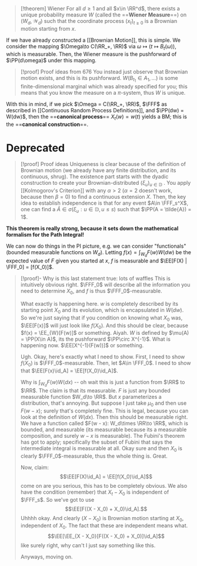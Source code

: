 >[!theorem] Wiener
>For all $d\geq 1$ and all $x\in \RR^d$, there exists a unique probability measure $W$ (called the ==**Wiener Measure**==) on $(W_d, \mathcal{W}_d)$ such that the coordinate process $(x_t)_{t\geq 0}$ is a Brownian motion starting from $x$.

If we have already constructed a [[Brownian Motion]], this is simple. We consider the mapping $\Omega\to C(\RR_+, \RR)$ via $\omega\mapsto (t\mapsto B_t(\omega))$, which is measurable. Then, the Wiener measure is the pushforward of $\PP(d\omega)$ under this mapping.

>[!proof] Proof ideas from 676
>You instead just observe that Brownian motion exists, and this is its pushforward. $W(B_{t_1}\in A_1,\dots)$ is some finite-dimensional marginal which was already specified for you; this means that you know the measure on a $\pi$-system, thus $W$ is unique.

With this in mind, if we pick $\Omega = C(\RR_+, \RR)$, $\FFF$ as described in [[Continuous Random Process Definitions]], and $\PP(dw) = W(dw)$, then the ==**canonical process**== $X_t(w) = w(t)$ yields a BM; this is the ==**canonical construction**==.

# Deprecated

>[!proof] Proof ideas
> Uniqueness is clear because of the definition of Brownian motion (we already have any finite distribution, and its continuous, shrug). The existence part starts with the dyadic construction to create your Brownian-distributed $(\xi_u)_{u\in \mathbb{D}}$ . You apply [[Kolmogorov's Criterion]] with any $\alpha > 2$ ($\alpha = 2$ doesn't work, because then $\beta = 0$) to find a continuous extension $X$. Then, the key idea to establish independence is that for any event $A\in \FFF_s^X$, one can find a $\tilde{A}\in \sigma(\xi_u : u\in \mathbb{D}, u \leq s)$ such that $\PP(A = \tilde{A}) = 1$.

**This theorem is really strong, because it sets down the mathematical formalism for the Path Integral!**

We can now do things in the PI picture, e.g. we can consider "functionals" (bounded measurable functions on $W_d$). Letting $f(x) = \int_{W_d} F(w) W(dw)$ be the expected value of $F$ given you started at $x$, $f$ is measurable and $\EE[F(X) | \FFF_0] = [f(X_0)]$.

> [!proof]- Why is this last statement true: lots of waffles
> This is intuitively obvious right. $\FFF_0$ will describe all the information you need to determine $X_0$, and $f$ is thus $\FFF_0$-measurable.
> 
> What exactly is happening here. $w$ is completely described by its starting point $X_0$ and its evolution, which is encapsulated in $W(dw)$. So we're just saying that if you condition on knowing what $X_0$ was, $\EE[F(x)]$ will just look like $f(X_0)$. And this should be clear, because $f(x) = \EE_{W}[F(w)]$ or something. Aiyah. $W$ is defined by $\mu(A) = \PP(X\in A)$, its the pushforward $\PP\circ X^{-1}$. What is happening now. $\EE[X^{-1}(F(w))]$ or something.
> 
> Ugh. Okay, here's exactly what I need to show. First, I need to show $f(X_0)$ is $\FFF_0$-measurable. Then, let $A\in \FFF_0$. I need to show that $\EE[F(x)\id_A] = \EE[f(X_0)\id_A]$.
> 
> Why is $\int_{W_d} F(w) W(dx)$ -- oh wait this is just a function from $\RR$ to $\RR$. The claim is that its measurable. $F$ is just any bounded measurable function $W_d\to \RR$. But $x$ parameterizes a distribution, that's annoying. But suppose I just take $\mu_0$ and  then use $F(w - x)$; surely that's completely fine. This is legal, because you can look at the definition of $W(dx)$. Then this should be measurable right. We have a function called $F(w - x): W_d\times \RR\to \RR$, which is bounded, and measurable (its measurable because its a measurable composition, and surely $w - x$ is measurable). The Fubini's theorem has got to apply; specifically the subset of Fubini that says the intermediate integral is measurable at all. Okay sure and then $X_0$ is clearly $\FFF_0$-measurable, thus the whole thing is. Great.
> 
> Now, claim:$$\EE[F(X)\id_A] = \EE[f(X_0)\id_A]$$come on are you serious, this has to be completely obvious. We also have the condition (remember) that $X_t - X_0$ is independent of $\FFF_s$. So we've got to use
> $$\EE[F((X - X_0) + X_0)\id_A].$$Uhhhh okay. And clearly $(X - X_0)$ is Brownian motion starting at $X_0$, independent of $X_0$. The fact that these are independent means what.$$\EE[\EE_{X - X_0}[F((X - X_0) + X_0)]\id_A]$$like surely right, why can't I just say something like this.
> 
> Anyways, moving on.
>